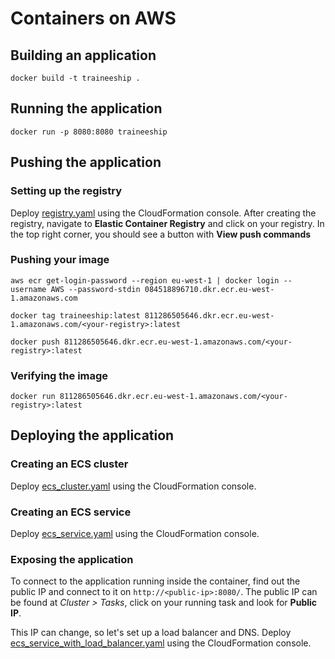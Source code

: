 # Containers on AWS

## Building an application

```shell
docker build -t traineeship .
```

## Running the application

```shell
docker run -p 8080:8080 traineeship
```

## Pushing the application

### Setting up the registry
Deploy [registry.yaml](registry.yaml) using the CloudFormation console.
After creating the registry, navigate to **Elastic Container Registry** and click on your registry.
In the top right corner, you should see a button with **View push commands**

### Pushing your image
```shell
aws ecr get-login-password --region eu-west-1 | docker login --username AWS --password-stdin 084518896710.dkr.ecr.eu-west-1.amazonaws.com
```
```shell
docker tag traineeship:latest 811286505646.dkr.ecr.eu-west-1.amazonaws.com/<your-registry>:latest
```
```shell
docker push 811286505646.dkr.ecr.eu-west-1.amazonaws.com/<your-registry>:latest
```

### Verifying the image
```shell
docker run 811286505646.dkr.ecr.eu-west-1.amazonaws.com/<your-registry>:latest
```

## Deploying the application

### Creating an ECS cluster
Deploy [ecs_cluster.yaml](ecs_cluster.yaml) using the CloudFormation console.

### Creating an ECS service
Deploy [ecs_service.yaml](ecs_service.yaml) using the CloudFormation console.

### Exposing the application
To connect to the application running inside the container, find out the public IP and connect
to it on `http://<public-ip>:8080/`. The public IP can be found at *Cluster > Tasks*, click on
your running task and look for **Public IP**.

This IP can change, so let's set up a load balancer and DNS.
Deploy [ecs_service_with_load_balancer.yaml](ecs_service_with_load_balancer.yaml) using the CloudFormation console.

